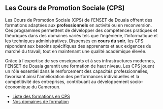 ## Les Cours de Promotion Sociale (CPS)

Les Cours de Promotion Sociale (CPS) de l'ENSET de Douala offrent des formations adaptées aux **professionnels** en activité ou en reconversion. Ces programmes permettent de développer des compétences pratiques et théoriques dans des domaines variés tels que l'ingénierie, l'informatique et les techniques administratives. Dispensés en **cours du soir**, les CPS répondent aux besoins spécifiques des apprenants et aux exigences du marché du travail, tout en maintenant une qualité académique élevée.  

Grâce à l'expertise de ses enseignants et à ses infrastructures modernes, l'ENSET de Douala garantit une formation de haut niveau. Les CPS jouent un rôle essentiel dans le renforcement des capacités professionnelles, favorisant ainsi l'amélioration des performances individuelles et la compétitivité des entreprises, contribuant au développement socio-économique du Cameroun.

- <i class="bi bi-arrow-right"></i> [Liste des formations en CPS ](/courses/list/CPS)
- <i class="bi bi-arrow-right"></i> [Nos domaines de formation](#departments)